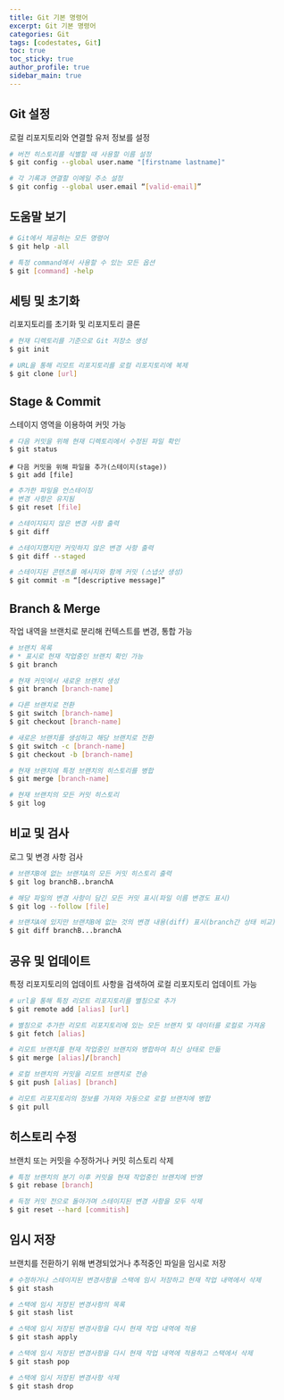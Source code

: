 ```yaml
---
title: Git 기본 명령어
excerpt: Git 기본 명령어
categories: Git
tags: [codestates, Git]
toc: true
toc_sticky: true
author_profile: true
sidebar_main: true
---
```

## Git 설정
로컬 리포지토리와 연결할 유저 정보를 설정
```bash
# 버전 히스토리를 식별할 때 사용할 이름 설정
$ git config --global user.name "[firstname lastname]"
```
```bash
# 각 기록과 연결할 이메일 주소 설정
$ git config --global user.email “[valid-email]”
```

## 도움말 보기
```bash
# Git에서 제공하는 모든 명령어
$ git help -all
```
```bash
# 특정 command에서 사용할 수 있는 모든 옵션
$ git [command] -help
```

## 세팅 및 초기화
리포지토리를 초기화 및 리포지토리 클론
```bash
# 현재 디렉토리를 기준으로 Git 저장소 생성
$ git init
```
```bash
# URL을 통해 리모트 리포지토리를 로컬 리포지토리에 복제
$ git clone [url]
```

## Stage & Commit
스테이지 영역을 이용하여 커밋 가능
```bash
# 다음 커밋을 위해 현재 디렉토리에서 수정된 파일 확인
$ git status
```
```
# 다음 커밋을 위해 파일을 추가(스테이지(stage))
$ git add [file]
```
```bash
# 추가한 파일을 언스테이징
# 변경 사항은 유지됨
$ git reset [file]
```
```bash
# 스테이지되지 않은 변경 사항 출력
$ git diff
```
```bash
# 스테이지했지만 커밋하지 않은 변경 사항 출력
$ git diff --staged
```
```bash
# 스테이지된 콘텐츠를 메시지와 함께 커밋 (스냅샷 생성)
$ git commit -m “[descriptive message]”
```

## Branch & Merge
작업 내역을 브랜치로 분리해 컨텍스트를 변경, 통합 가능
```bash
# 브랜치 목록 
# * 표시로 현재 작업중인 브랜치 확인 가능
$ git branch
```
```bash
# 현재 커밋에서 새로운 브랜치 생성
$ git branch [branch-name]
```
```bash
# 다른 브랜치로 전환
$ git switch [branch-name]
$ git checkout [branch-name]

# 새로은 브랜치를 생성하고 해당 브랜치로 전환
$ git switch -c [branch-name]
$ git checkout -b [branch-name]
```
```bash
# 현재 브랜치에 특정 브랜치의 히스토리를 병합
$ git merge [branch-name]
```
```bash
# 현재 브랜치의 모든 커밋 히스토리
$ git log
```

## 비교 및 검사
로그 및 변경 사항 검사
```bash
# 브랜치B에 없는 브랜치A의 모든 커밋 히스토리 출력
$ git log branchB..branchA
```
```bash
# 해당 파일의 변경 사항이 담긴 모든 커밋 표시(파일 이름 변경도 표시)
$ git log --follow [file]
```
```bash
# 브랜치A에 있지만 브랜치B에 없는 것의 변경 내용(diff) 표시(branch간 상태 비교)
$ git diff branchB...branchA
```

## 공유 및 업데이트
특정 리포지토리의 업데이트 사항을 검색하여 로컬 리포지토리 업데이트 가능
```bash
# url을 통해 특정 리모트 리포지토리를 별칭으로 추가
$ git remote add [alias] [url]
```
```bash
# 별칭으로 추가한 리모트 리포지토리에 있는 모든 브랜치 및 데이터를 로컬로 가져옴
$ git fetch [alias]
```
```bash
# 리모트 브랜치를 현재 작업중인 브랜치와 병합하여 최신 상태로 만듦
$ git merge [alias]/[branch]
```
```bash
# 로컬 브랜치의 커밋을 리모트 브랜치로 전송
$ git push [alias] [branch]
```
```bash
# 리모트 리포지토리의 정보를 가져와 자동으로 로컬 브랜치에 병합
$ git pull
```

## 히스토리 수정
브랜치 또는 커밋을 수정하거나 커밋 히스토리 삭제
```bash
# 특정 브랜치의 분기 이후 커밋을 현재 작업중인 브랜치에 반영
$ git rebase [branch]
```
```bash
# 득정 커밋 전으로 돌아가며 스테이지된 변경 사항을 모두 삭제
$ git reset --hard [commitish]
```

## 임시 저장
브랜치를 전환하기 위해 변경되었거나 추적중인 파일을 임시로 저장
```bash
# 수정하거나 스테이지된 변경사항을 스택에 임시 저장하고 현재 작업 내역에서 삭제
$ git stash
```
```bash
# 스택에 임시 저장된 변경사항의 목록
$ git stash list
```
```bash
# 스택에 임시 저장된 변경사항을 다시 현재 작업 내역에 적용
$ git stash apply
```
```bash
# 스택에 임시 저장된 변경사항을 다시 현재 작업 내역에 적용하고 스택에서 삭제
$ git stash pop
```
```bash
# 스택에 임시 저장된 변경사항 삭제
$ git stash drop
```